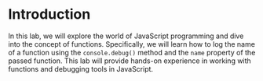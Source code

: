 # Introduction

In this lab, we will explore the world of JavaScript programming and dive into the concept of functions. Specifically, we will learn how to log the name of a function using the `console.debug()` method and the `name` property of the passed function. This lab will provide hands-on experience in working with functions and debugging tools in JavaScript.
